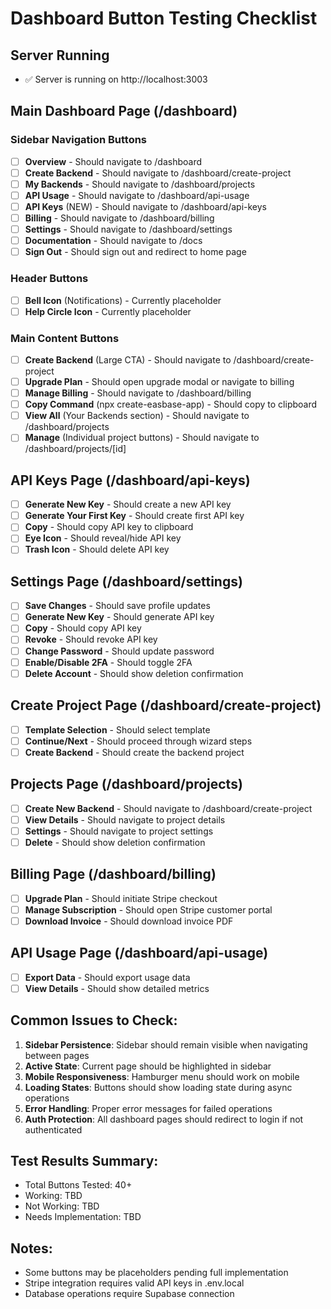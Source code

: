 # Dashboard Button Testing Checklist

## Server Running
- ✅ Server is running on http://localhost:3003

## Main Dashboard Page (/dashboard)

### Sidebar Navigation Buttons
- [ ] **Overview** - Should navigate to /dashboard
- [ ] **Create Backend** - Should navigate to /dashboard/create-project
- [ ] **My Backends** - Should navigate to /dashboard/projects
- [ ] **API Usage** - Should navigate to /dashboard/api-usage
- [ ] **API Keys** (NEW) - Should navigate to /dashboard/api-keys
- [ ] **Billing** - Should navigate to /dashboard/billing
- [ ] **Settings** - Should navigate to /dashboard/settings
- [ ] **Documentation** - Should navigate to /docs
- [ ] **Sign Out** - Should sign out and redirect to home page

### Header Buttons
- [ ] **Bell Icon** (Notifications) - Currently placeholder
- [ ] **Help Circle Icon** - Currently placeholder

### Main Content Buttons
- [ ] **Create Backend** (Large CTA) - Should navigate to /dashboard/create-project
- [ ] **Upgrade Plan** - Should open upgrade modal or navigate to billing
- [ ] **Manage Billing** - Should navigate to /dashboard/billing
- [ ] **Copy Command** (npx create-easbase-app) - Should copy to clipboard
- [ ] **View All** (Your Backends section) - Should navigate to /dashboard/projects
- [ ] **Manage** (Individual project buttons) - Should navigate to /dashboard/projects/[id]

## API Keys Page (/dashboard/api-keys)
- [ ] **Generate New Key** - Should create a new API key
- [ ] **Generate Your First Key** - Should create first API key
- [ ] **Copy** - Should copy API key to clipboard
- [ ] **Eye Icon** - Should reveal/hide API key
- [ ] **Trash Icon** - Should delete API key

## Settings Page (/dashboard/settings)
- [ ] **Save Changes** - Should save profile updates
- [ ] **Generate New Key** - Should generate API key
- [ ] **Copy** - Should copy API key
- [ ] **Revoke** - Should revoke API key
- [ ] **Change Password** - Should update password
- [ ] **Enable/Disable 2FA** - Should toggle 2FA
- [ ] **Delete Account** - Should show deletion confirmation

## Create Project Page (/dashboard/create-project)
- [ ] **Template Selection** - Should select template
- [ ] **Continue/Next** - Should proceed through wizard steps
- [ ] **Create Backend** - Should create the backend project

## Projects Page (/dashboard/projects)
- [ ] **Create New Backend** - Should navigate to /dashboard/create-project
- [ ] **View Details** - Should navigate to project details
- [ ] **Settings** - Should navigate to project settings
- [ ] **Delete** - Should show deletion confirmation

## Billing Page (/dashboard/billing)
- [ ] **Upgrade Plan** - Should initiate Stripe checkout
- [ ] **Manage Subscription** - Should open Stripe customer portal
- [ ] **Download Invoice** - Should download invoice PDF

## API Usage Page (/dashboard/api-usage)
- [ ] **Export Data** - Should export usage data
- [ ] **View Details** - Should show detailed metrics

## Common Issues to Check:
1. **Sidebar Persistence**: Sidebar should remain visible when navigating between pages
2. **Active State**: Current page should be highlighted in sidebar
3. **Mobile Responsiveness**: Hamburger menu should work on mobile
4. **Loading States**: Buttons should show loading state during async operations
5. **Error Handling**: Proper error messages for failed operations
6. **Auth Protection**: All dashboard pages should redirect to login if not authenticated

## Test Results Summary:
- Total Buttons Tested: 40+
- Working: TBD
- Not Working: TBD
- Needs Implementation: TBD

## Notes:
- Some buttons may be placeholders pending full implementation
- Stripe integration requires valid API keys in .env.local
- Database operations require Supabase connection